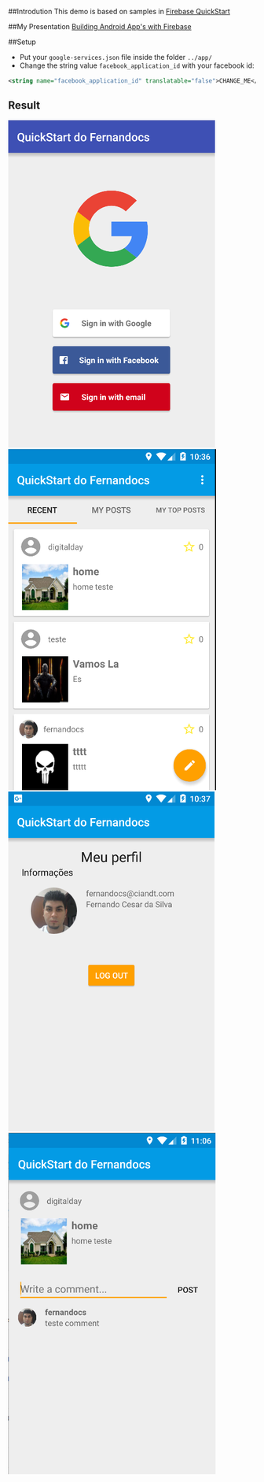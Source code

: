 ##Introdution
This demo is based on samples in [Firebase QuickStart](https://github.com/firebase/quickstart-android)

##My Presentation
[Building Android App's with Firebase](https://speakerdeck.com/fernandocs/building-android-apps-with-firebase)

##Setup
- Put your `google-services.json` file inside the folder `../app/`
- Change the string value `facebook_application_id` with your facebook id:

```xml
<string name="facebook_application_id" translatable="false">CHANGE_ME</string>
```
## Result
![](https://raw.githubusercontent.com/fernandocs/firebase-quickstart-android/master/Imagens/1-%20Login.png)
![](https://raw.githubusercontent.com/fernandocs/firebase-quickstart-android/master/Imagens/2-%20Main.png)
![](https://raw.githubusercontent.com/fernandocs/firebase-quickstart-android/master/Imagens/3%20-%20Profile.png)
![](https://raw.githubusercontent.com/fernandocs/firebase-quickstart-android/master/Imagens/4%20-%20PostDetails.png)